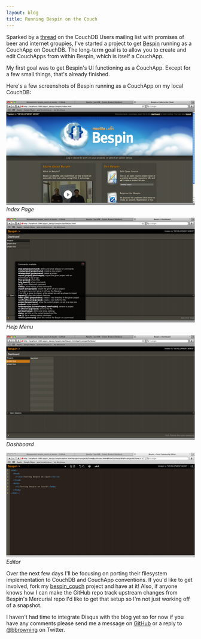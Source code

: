 ```yaml
---
layout: blog
title: Running Bespin on the Couch
---
```


Sparked by a [thread][bespin_thread] on the CouchDB Users mailing list with promises of beer and internet groupies, I've started a project to get [Bespin][] running as a CouchApp on CouchDB. The long-term goal is to allow you to create and edit CouchApps from within Bespin, which is itself a CouchApp.

[bespin_thread]: http://mail-archives.apache.org/mod_mbox/couchdb-user/200905.mbox/%3Ce2111bbb0905201618u76a2ca5s464e9d22a1ac7004@mail.gmail.com%3E
[bespin]: https://bespin.mozilla.com

My first goal was to get Bespin's UI functioning as a CouchApp. Except for a few small things, that's already finished.

Here's a few screenshots of Bespin running as a CouchApp on my local CouchDB:

[![Index][index_image]][large_index_image]
*Index Page*

[![Help][help_image]][large_help_image]
*Help Menu*

[![Dashboard][dashboard_image]][large_dashboard_image]
*Dashboard*

[![Editor][editor_image]][large_editor_image]
*Editor*

[index_image]: /blog/assets/bespin/index_small.png
[large_index_image]: /blog/assets/bespin/index.png
[help_image]: /blog/assets/bespin/help_small.png
[large_help_image]: /blog/assets/bespin/help.png
[dashboard_image]: /blog/assets/bespin/dashboard_small.png
[large_dashboard_image]: /blog/assets/bespin/dashboard.png
[editor_image]: /blog/assets/bespin/editor_small.png
[large_editor_image]: /blog/assets/bespin/editor.png


Over the next few days I'll be focusing on porting their filesystem implementation to CouchDB and CouchApp conventions. If you'd like to get involved, fork my [bespin\_couch][bespin_couch] project and have at it! Also, if anyone knows how I can make the GitHub repo track upstream changes from Bespin's Mercurial repo I'd like to get that setup so I'm not just working off of a snapshot.

[bespin_couch]: http://github.com/bbrowning/bespin_couch/tree/master

I haven't had time to integrate Disqus with the blog yet so for now if you have any comments please send me a message on [GitHub][github_profile] or a reply to [@bbrowning][twitter_profile] on Twitter.

[github_profile]: http://github.com/bbrowning
[twitter_profile]: http://twitter.com/bbrowning
